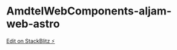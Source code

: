 # AmdtelWebComponents-aljam-web-astro

[Edit on StackBlitz ⚡️](https://stackblitz.com/edit/aljam-web-astro)
